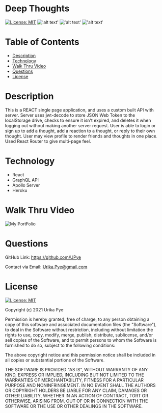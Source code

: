 # Deep Thoughts

  [![License: MIT](https://img.shields.io/badge/License-MIT-yellow.svg)](https://opensource.org/licenses/MIT) 
  !['alt text'](https://img.shields.io/badge/JavaScript-71.1%25-blue)
  !['alt text'](https://img.shields.io/badge/HTML-2.9%25-red)
  !['alt text'](https://img.shields.io/badge/CSS-26.0%25-orange) 

# Table of Contents 
  
  * [Description](#description)
  * [Technology](#technology)
  * [Walk Thru Video](#Walk-Thru-Video)
  * [Questions](#questions)
  * [License](#license)

# Description
 
This is a REACT single page application, and uses a custom built API with server. Server uses jwt-decode to store JSON Web Token to the localStorage drive, checks to ensure it isn't expired, and deletes it when logging out without making another server request. User is able to login or sign up to add a thought, add a reaction to a thought, or reply to their own thought. User may view profile to render friends and thoughts in one place. Used React Router to give multi-page feel.

# Technology

  * React 
  * GraphQL API
  * Apollo Server
  * Heroku

# Walk Thru Video
    
  ![My PortFolio](https://github.com/UPye/deep-thoughts/blob/main/client/public/assets/Deep%20Thoughts.gif)

# Questions  

  GitHub Link: https://github.com/UPye
  
  Contact via Email: Urika.Pye@gmail.com

# License
  [![License: MIT](https://img.shields.io/badge/License-MIT-yellow.svg)](https://opensource.org/licenses/MIT)
  
  Copyright (c) 2021 Urika Pye


Permission is hereby granted, free of charge, to any person obtaining
a copy of this software and associated documentation files (the
"Software"), to deal in the Software without restriction, including
without limitation the rights to use, copy, modify, merge, publish,
distribute, sublicense, and/or sell copies of the Software, and to
permit persons to whom the Software is furnished to do so, subject to
the following conditions:

The above copyright notice and this permission notice shall be
included in all copies or substantial portions of the Software.

THE SOFTWARE IS PROVIDED "AS IS", WITHOUT WARRANTY OF ANY KIND,
EXPRESS OR IMPLIED, INCLUDING BUT NOT LIMITED TO THE WARRANTIES OF
MERCHANTABILITY, FITNESS FOR A PARTICULAR PURPOSE AND
NONINFRINGEMENT. IN NO EVENT SHALL THE AUTHORS OR COPYRIGHT HOLDERS BE
LIABLE FOR ANY CLAIM, DAMAGES OR OTHER LIABILITY, WHETHER IN AN ACTION
OF CONTRACT, TORT OR OTHERWISE, ARISING FROM, OUT OF OR IN CONNECTION
WITH THE SOFTWARE OR THE USE OR OTHER DEALINGS IN THE SOFTWARE.